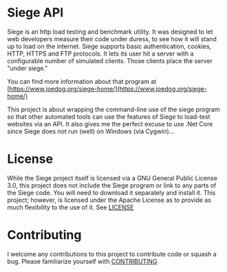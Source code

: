 Siege API
=======

Siege is an http load testing and benchmark utility. It was designed to let web developers measure their code under duress, to see how it will stand up to load on the internet. Siege supports basic authentication, cookies, HTTP, HTTPS and FTP protocols. It lets its user hit a server with a configurable number of simulated clients. Those clients place the server "under siege."

You can find more information about that program at [https://www.joedog.org/siege-home/](https://www.joedog.org/siege-home/)

This project is about wrapping the command-line use of the siege program so that other automated tools can use the features of Siege to load-test websites via an API. It also gives me the perfect excuse to use .Net Core since Siege does not run (well) on Windows (via Cygwin)...

License
=======

While the Siege project itself is licensed via a GNU General Public License 3.0, this project does not include the Siege program or link to any parts of the Siege code. You will need to download it separately and install it. This project; however, is licensed under the Apache License as to provide as much flexibility to the use of it. See [LICENSE](LICENSE.md)

Contributing
=======

I welcome any contributions to this project to contribute code or squash a bug. Please familiarize yourself with [CONTRIBUTING](CONTRIBUTING.md)

